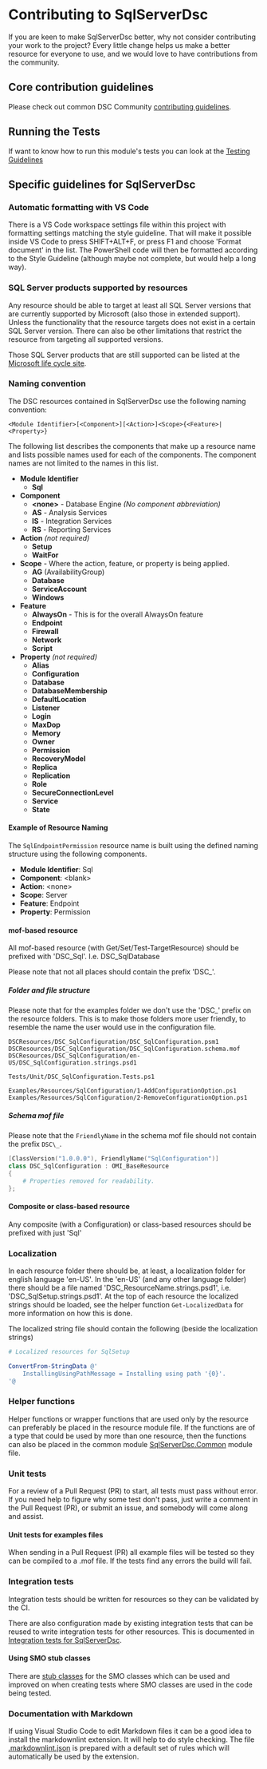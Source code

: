 # Contributing to SqlServerDsc

If you are keen to make SqlServerDsc better, why not consider contributing your work
to the project? Every little change helps us make a better resource for everyone
to use, and we would love to have contributions from the community.

## Core contribution guidelines

Please check out common DSC Community [contributing guidelines](https://dsccommunity.org/guidelines/contributing).

## Running the Tests

If want to know how to run this module's tests you can look at the [Testing Guidelines](https://dsccommunity.org/guidelines/testing-guidelines/#running-tests)

## Specific guidelines for SqlServerDsc

### Automatic formatting with VS Code

There is a VS Code workspace settings file within this project with formatting
settings matching the style guideline. That will make it possible inside VS Code
to press SHIFT+ALT+F, or press F1 and choose 'Format document' in the list. The
PowerShell code will then be formatted according to the Style Guideline
(although maybe not complete, but would help a long way).

### SQL Server products supported by resources

Any resource should be able to target at least all SQL Server versions that are
currently supported by Microsoft (also those in extended support).
Unless the functionality that the resource targets does not exist in a certain
SQL Server version.
There can also be other limitations that restrict the resource from targeting all
supported versions.

Those SQL Server products that are still supported can be listed at the
[Microsoft life cycle site](https://support.microsoft.com/en-us/lifecycle/search?alpha=SQL%20Server).

### Naming convention

The DSC resources contained in SqlServerDsc use the following naming convention:

```naming
<Module Identifier>[<Component>][<Action>]<Scope>{<Feature>|<Property>}
```

The following list describes the components that make up a resource name and
lists possible names used for each of the components. The component names are
not limited to the names in this list.

- **Module Identifier**
  - **Sql**
- **Component**
  - **\<none\>** - Database Engine _(No component abbreviation)_
  - **AS** - Analysis Services
  - **IS** - Integration Services
  - **RS** - Reporting Services
- **Action** _(not required)_
  - **Setup**
  - **WaitFor**
- **Scope** - Where the action, feature, or property is being applied.
  - **AG** (AvailabilityGroup)
  - **Database**
  - **ServiceAccount**
  - **Windows**
- **Feature**
  - **AlwaysOn** - This is for the overall AlwaysOn feature
  - **Endpoint**
  - **Firewall**
  - **Network**
  - **Script**
- **Property** _(not required)_
  - **Alias**
  - **Configuration**
  - **Database**
  - **DatabaseMembership**
  - **DefaultLocation**
  - **Listener**
  - **Login**
  - **MaxDop**
  - **Memory**
  - **Owner**
  - **Permission**
  - **RecoveryModel**
  - **Replica**
  - **Replication**
  - **Role**
  - **SecureConnectionLevel**
  - **Service**
  - **State**

#### Example of Resource Naming

The `SqlEndpointPermission` resource name is built using the defined
naming structure using the following components.

- **Module Identifier**: Sql
- **Component**: \<blank\>
- **Action**: \<none\>
- **Scope**: Server
- **Feature**: Endpoint
- **Property**: Permission

#### mof-based resource

All mof-based resource (with Get/Set/Test-TargetResource) should be prefixed with
'DSC\_Sql'. I.e. DSC\_SqlDatabase

Please note that not all places should contain the prefix 'DSC\_'.

##### Folder and file structure

Please note that for the examples folder we don't use the 'DSC\_' prefix on the
resource folders.
This is to make those folders more user friendly, to resemble the name the user
would use in the configuration file.

```Text
DSCResources/DSC_SqlConfiguration/DSC_SqlConfiguration.psm1
DSCResources/DSC_SqlConfiguration/DSC_SqlConfiguration.schema.mof
DSCResources/DSC_SqlConfiguration/en-US/DSC_SqlConfiguration.strings.psd1

Tests/Unit/DSC_SqlConfiguration.Tests.ps1

Examples/Resources/SqlConfiguration/1-AddConfigurationOption.ps1
Examples/Resources/SqlConfiguration/2-RemoveConfigurationOption.ps1
```

##### Schema mof file

Please note that the `FriendlyName` in the schema mof file should not contain the
prefix `DSC\_`.

```powershell
[ClassVersion("1.0.0.0"), FriendlyName("SqlConfiguration")]
class DSC_SqlConfiguration : OMI_BaseResource
{
    # Properties removed for readability.
};
```

#### Composite or class-based resource

Any composite (with a Configuration) or class-based resources should be prefixed
with just 'Sql'

### Localization

In each resource folder there should be, at least, a localization folder for
english language 'en-US'.
In the 'en-US' (and any other language folder) there should be a file named
'DSC_ResourceName.strings.psd1', i.e.
'DSC_SqlSetup.strings.psd1'.
At the top of each resource the localized strings should be loaded, see the helper
function `Get-LocalizedData` for more information on how this is done.

The localized string file should contain the following (beside the localization
strings)

```powershell
# Localized resources for SqlSetup

ConvertFrom-StringData @'
    InstallingUsingPathMessage = Installing using path '{0}'.
'@
```

### Helper functions

Helper functions or wrapper functions that are used only by the resource can preferably
be placed in the resource module file. If the functions are of a type that could
be used by more than
one resource, then the functions can also be placed in the common module
[SqlServerDsc.Common](https://github.com/dsccommunity/SqlServerDsc/blob/master/source/Modules/SqlServerDsc.Common)
module file.

### Unit tests

For a review of a Pull Request (PR) to start, all tests must pass without error.
If you need help to figure why some test don't pass, just write a comment in the
Pull Request (PR), or submit an issue, and somebody will come along and assist.

#### Unit tests for examples files

When sending in a Pull Request (PR) all example files will be tested so they can
be compiled to a .mof file. If the tests find any errors the build will fail.

### Integration tests

Integration tests should be written for resources so they can be validated by
the CI.

There are also configuration made by existing integration tests that can be reused
to write integration tests for other resources. This is documented in
[Integration tests for SqlServerDsc](https://github.com/PowerShell/SqlServerDsc/blob/dev/Tests/Integration/README.md).

#### Using SMO stub classes

There are [stub classes](https://github.com/PowerShell/SqlServerDsc/blob/dev/Tests/Unit/Stubs/SMO.cs)
for the SMO classes which can be used and improved on when creating tests where
SMO classes are used in the code being tested.

### Documentation with Markdown

If using Visual Studio Code to edit Markdown files it can be a good idea to install
the markdownlint extension. It will help to do style checking.
The file [.markdownlint.json](/.markdownlint.json) is prepared with a default set
of rules which will automatically be used by the extension.
